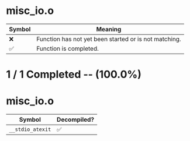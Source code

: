 # misc_io.o
| Symbol | Meaning 
| ------------- | ------------- 
| :x: | Function has not yet been started or is not matching. 
| :white_check_mark: | Function is completed. 


# 1 / 1 Completed -- (100.0%)
# misc_io.o
| Symbol | Decompiled? |
| ------------- | ------------- |
| `__stdio_atexit` | :white_check_mark: |
